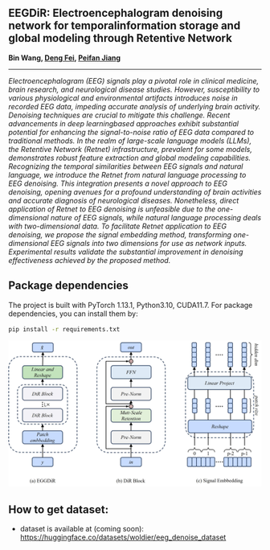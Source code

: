 ## EEGDiR: Electroencephalogram denoising network for temporalinformation storage and global modeling through Retentive Network

<b>
Bin Wang, 
<a href='https://dengfei-ailab.github.io'>Deng Fei</a>, 
<a href='https://github.com/jiangpeifan'>Peifan Jiang</a>
</b>

<hr>
<i>Electroencephalogram (EEG) signals play a pivotal role in clinical medicine, brain research, and
neurological disease studies. However, susceptibility to various physiological and environmental artifacts introduces noise in recorded EEG data, impeding accurate analysis of underlying brain activity.
Denoising techniques are crucial to mitigate this challenge. Recent advancements in deep learningbased approaches exhibit substantial potential for enhancing the signal-to-noise ratio of EEG data
compared to traditional methods. In the realm of large-scale language models (LLMs), the Retentive
Network (Retnet) infrastructure, prevalent for some models, demonstrates robust feature extraction
and global modeling capabilities. Recognizing the temporal similarities between EEG signals and
natural language, we introduce the Retnet from natural language processing to EEG denoising. This
integration presents a novel approach to EEG denoising, opening avenues for a profound understanding
of brain activities and accurate diagnosis of neurological diseases. Nonetheless, direct application
of Retnet to EEG denoising is unfeasible due to the one-dimensional nature of EEG signals, while
natural language processing deals with two-dimensional data. To facilitate Retnet application to EEG
denoising, we propose the signal embedding method, transforming one-dimensional EEG signals into
two dimensions for use as network inputs. Experimental results validate the substantial improvement
in denoising effectiveness achieved by the proposed method.</i>

## Package dependencies
The project is built with PyTorch 1.13.1, Python3.10, CUDA11.7. For package dependencies, you can install them by:
```bash
pip install -r requirements.txt
```
![Uformer](image/fig2.jpg)
## How to get dataset:
- dataset is available at (coming soon): https://huggingface.co/datasets/woldier/eeg_denoise_dataset
